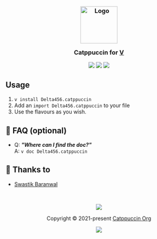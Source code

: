 <h3 align="center">
	<img src="https://raw.githubusercontent.com/catppuccin/catppuccin/main/assets/logos/exports/1544x1544_circle.png" width="100" alt="Logo"/><br/>
	<img src="https://raw.githubusercontent.com/catppuccin/catppuccin/main/assets/misc/transparent.png" height="30" width="0px"/>
	Catppuccin for <a href="https://vlang.io">V</a>
	<img src="https://raw.githubusercontent.com/catppuccin/catppuccin/main/assets/misc/transparent.png" height="30" width="0px"/>
</h3>

<p align="center">
	<a href="https://github.com/caarlos0/catppuccin-go/stargazers"><img src="https://img.shields.io/github/stars/delta456/catppuccin?colorA=363a4f&colorB=b7bdf8&style=for-the-badge"></a>
	<a href="https://github.com/caarlos0/catppuccin-go/issues"><img src="https://img.shields.io/github/issues/delta456/catppuccin?colorA=363a4f&colorB=f5a97f&style=for-the-badge"></a>
	<a href="https://github.com/caarlos0/catppuccin-go/contributors"><img src="https://img.shields.io/github/contributors/delta456/catppuccin?colorA=363a4f&colorB=a6da95&style=for-the-badge"></a>
</p>

## Usage

1. `v install Delta456.catppuccin`
2. Add an `import Delta456.catppuccin` to your file
3. Use the flavours as you wish.

## 🙋 FAQ (optional)

-	Q: **_"Where can I find the doc?"_**\
	A: `v doc Delta456.catppuccin`

## 💝 Thanks to

- [Swastik Baranwal](https://github.com/Delta456)

&nbsp;

<p align="center">
	<img src="https://raw.githubusercontent.com/catppuccin/catppuccin/main/assets/footers/gray0_ctp_on_line.svg?sanitize=true" />
</p>

<p align="center">
	Copyright &copy; 2021-present <a href="https://github.com/catppuccin" target="_blank">Catppuccin Org</a>
</p>

<p align="center">
	<a href="https://github.com/catppuccin/catppuccin/blob/main/LICENSE"><img src="https://img.shields.io/static/v1.svg?style=for-the-badge&label=License&message=MIT&logoColor=d9e0ee&colorA=363a4f&colorB=b7bdf8"/></a>
</p>
